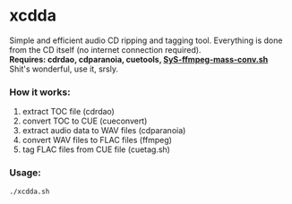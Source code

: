 # xcdda
Simple and efficient audio CD ripping and tagging tool. Everything is done from the CD itself (no internet connection required).  
**Requires: cdrdao, cdparanoia, cuetools, [SyS-ffmpeg-mass-conv.sh](https://github.com/ResponSySS/ffmpeg-mass-conv/)**  
Shit's wonderful, use it, srsly.

### How it works:

1. extract TOC file (cdrdao)
2. convert TOC to CUE (cueconvert)
3. extract audio data to WAV files (cdparanoia)
4. convert WAV files to FLAC files (ffmpeg)
5. tag FLAC files from CUE file (cuetag.sh)

### Usage:

`./xcdda.sh`
